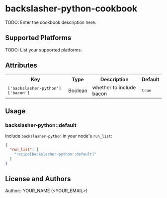 # backslasher-python-cookbook

TODO: Enter the cookbook description here.

## Supported Platforms

TODO: List your supported platforms.

## Attributes

<table>
  <tr>
    <th>Key</th>
    <th>Type</th>
    <th>Description</th>
    <th>Default</th>
  </tr>
  <tr>
    <td><tt>['backslasher-python']['bacon']</tt></td>
    <td>Boolean</td>
    <td>whether to include bacon</td>
    <td><tt>true</tt></td>
  </tr>
</table>

## Usage

### backslasher-python::default

Include `backslasher-python` in your node's `run_list`:

```json
{
  "run_list": [
    "recipe[backslasher-python::default]"
  ]
}
```

## License and Authors

Author:: YOUR_NAME (<YOUR_EMAIL>)
